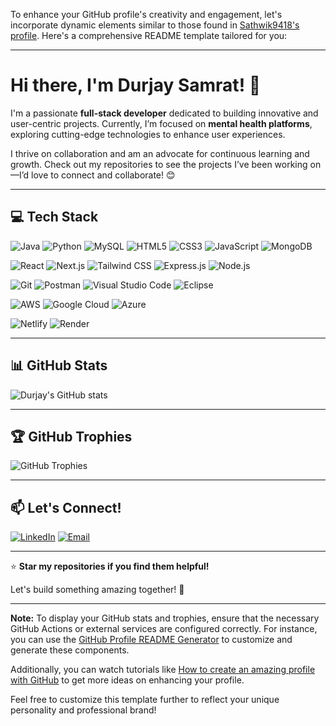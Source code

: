To enhance your GitHub profile's creativity and engagement, let's incorporate dynamic elements similar to those found in [Sathwik9418's profile](https://github.com/Sathwik9418/Sathwik9418). Here's a comprehensive README template tailored for you:

---

# Hi there, I'm Durjay Samrat! 👋

I'm a passionate **full-stack developer** dedicated to building innovative and user-centric projects. Currently, I’m focused on **mental health platforms**, exploring cutting-edge technologies to enhance user experiences.

I thrive on collaboration and am an advocate for continuous learning and growth. Check out my repositories to see the projects I’ve been working on—I’d love to connect and collaborate! 😊

---

## 💻 Tech Stack

![Java](https://img.shields.io/badge/Java-ED8B00?style=for-the-badge&logo=java&logoColor=white)
![Python](https://img.shields.io/badge/Python-3776AB?style=for-the-badge&logo=python&logoColor=white)
![MySQL](https://img.shields.io/badge/MySQL-4479A1?style=for-the-badge&logo=mysql&logoColor=white)
![HTML5](https://img.shields.io/badge/HTML5-E34F26?style=for-the-badge&logo=html5&logoColor=white)
![CSS3](https://img.shields.io/badge/CSS3-1572B6?style=for-the-badge&logo=css3&logoColor=white)
![JavaScript](https://img.shields.io/badge/JavaScript-F7DF1E?style=for-the-badge&logo=javascript&logoColor=black)
![MongoDB](https://img.shields.io/badge/MongoDB-4EA94B?style=for-the-badge&logo=mongodb&logoColor=white)

![React](https://img.shields.io/badge/React-20232A?style=for-the-badge&logo=react&logoColor=61DAFB)
![Next.js](https://img.shields.io/badge/Next.js-000000?style=for-the-badge&logo=nextdotjs&logoColor=white)
![Tailwind CSS](https://img.shields.io/badge/Tailwind_CSS-38B2AC?style=for-the-badge&logo=tailwind-css&logoColor=white)
![Express.js](https://img.shields.io/badge/Express.js-404D59?style=for-the-badge&logo=express&logoColor=white)
![Node.js](https://img.shields.io/badge/Node.js-339933?style=for-the-badge&logo=nodedotjs&logoColor=white)

![Git](https://img.shields.io/badge/Git-F05032?style=for-the-badge&logo=git&logoColor=white)
![Postman](https://img.shields.io/badge/Postman-FF6C37?style=for-the-badge&logo=postman&logoColor=white)
![Visual Studio Code](https://img.shields.io/badge/VS_Code-0078D4?style=for-the-badge&logo=visual-studio-code&logoColor=white)
![Eclipse](https://img.shields.io/badge/Eclipse-2C2255?style=for-the-badge&logo=eclipse&logoColor=white)

![AWS](https://img.shields.io/badge/AWS-232F3E?style=for-the-badge&logo=amazon-aws&logoColor=white)
![Google Cloud](https://img.shields.io/badge/Google_Cloud-4285F4?style=for-the-badge&logo=google-cloud&logoColor=white)
![Azure](https://img.shields.io/badge/Azure-0078D4?style=for-the-badge&logo=microsoft-azure&logoColor=white)

![Netlify](https://img.shields.io/badge/Netlify-00C7B7?style=for-the-badge&logo=netlify&logoColor=white)
![Render](https://img.shields.io/badge/Render-46E3B7?style=for-the-badge&logo=render&logoColor=white)

---

## 📊 GitHub Stats

![Durjay's GitHub stats](https://github-readme-stats.vercel.app/api?username=DurjaySamrat&show_icons=true&theme=radical)

---

## 🏆 GitHub Trophies

![GitHub Trophies](https://github-profile-trophy.vercel.app/?username=DurjaySamrat&theme=onedark)

---

## 📫 Let's Connect!

[![LinkedIn](https://img.shields.io/badge/LinkedIn-0077B5?style=for-the-badge&logo=linkedin&logoColor=white)](https://linkedin.com/in/durjay-samrat)
[![Email](https://img.shields.io/badge/Email-D14836?style=for-the-badge&logo=gmail&logoColor=white)](mailto:your-email@example.com)

---

⭐ **Star my repositories if you find them helpful!**

Let's build something amazing together! 🚀

---

**Note:** To display your GitHub stats and trophies, ensure that the necessary GitHub Actions or external services are configured correctly. For instance, you can use the [GitHub Profile README Generator](https://rahuldkjain.github.io/gh-profile-readme-generator/) to customize and generate these components. 

Additionally, you can watch tutorials like [How to create an amazing profile with GitHub](https://www.youtube.com/watch?v=s1jch-t7Opw) to get more ideas on enhancing your profile. 

Feel free to customize this template further to reflect your unique personality and professional brand! 
